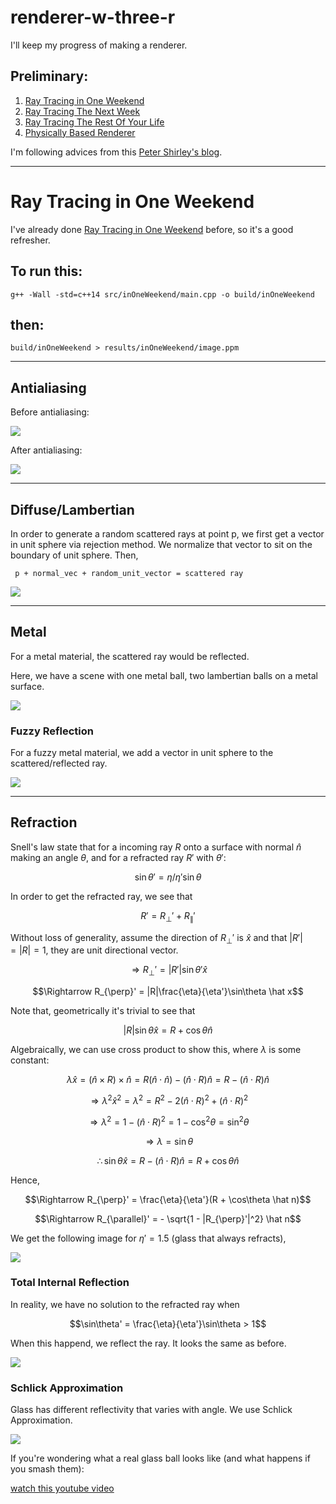 # renderer-w-three-r
I'll keep my progress of making a renderer.

## Preliminary:
1) <a href="https://raytracing.github.io/books/RayTracingInOneWeekend.html">Ray Tracing in One Weekend</a>
2) <a href="https://raytracing.github.io/books/RayTracingTheNextWeek.html">Ray Tracing The Next Week</a>
3) <a href="https://raytracing.github.io/books/RayTracingTheRestOfYourLife.html">Ray Tracing The Rest Of Your Life</a>
4) <a href="https://research.quanfita.cn/files/Physically_Based_Rendering_Third_Edition.pdf">Physically Based Renderer</a>

I'm following advices from this <a href="https://in1weekend.blogspot.com/">Peter Shirley's blog</a>.

---

# Ray Tracing in One Weekend

I've already done <a href="https://raytracing.github.io/books/RayTracingInOneWeekend.html">Ray Tracing in One Weekend</a> before, so it's a good refresher.

## To run this:
`g++ -Wall -std=c++14 src/inOneWeekend/main.cpp -o build/inOneWeekend`

## then:
`build/inOneWeekend > results/inOneWeekend/image.ppm`

---

## Antialiasing 

Before antialiasing:

<img src="https://github.com/jhruvsphysics/renderer-w-three-r/blob/main/results/inOneWeekend/2normalwground.jpg">

After antialiasing:

<img src="https://github.com/jhruvsphysics/renderer-w-three-r/blob/main/results/inOneWeekend/3antialiasing.jpg">

---

## Diffuse/Lambertian

In order to generate a random scattered rays at point p, we first get a vector in unit sphere via rejection method. We normalize that vector to sit on the boundary of unit sphere. Then,

` p + normal_vec + random_unit_vector = scattered ray`

<img src="https://github.com/jhruvsphysics/renderer-w-three-r/blob/main/results/inOneWeekend/diffuse.jpg">

---

## Metal

For a metal material, the scattered ray would be reflected.

Here, we have a scene with one metal ball, two lambertian balls on a metal surface.

<img src="https://github.com/jhruvsphysics/renderer-w-three-r/blob/main/results/inOneWeekend/11lambertianmetal.jpg">

### Fuzzy Reflection

For a fuzzy metal material, we add a vector in unit sphere to the scattered/reflected ray.

<img src="https://github.com/jhruvsphysics/renderer-w-three-r/blob/main/results/inOneWeekend/12fuzz.jpg">

---

## Refraction

Snell's law state that for a incoming ray $R$ onto a surface with normal $\hat n$ making an angle $\theta$, and for a refracted ray $R'$ with $\theta'$:

$$\sin\theta' = \eta/\eta' \sin\theta$$

In order to get the refracted ray, we see that 

$$R' = R_{\perp}' + R_{\parallel}'$$

Without loss of generality, assume the direction of $R_{\perp}'$ is $\hat x$ and that $|R'| = |R| = 1$, they are unit directional vector.

$$\Rightarrow R_{\perp}' = |R'|\sin\theta' \hat x$$

$$\Rightarrow R_{\perp}' = |R|\frac{\eta}{\eta'}\sin\theta \hat x$$

Note that, geometrically it's trivial to see that 

$$|R|\sin\theta \hat x = R + \cos\theta \hat n$$

Algebraically, we can use cross product to show this, where $\lambda$ is some constant:

$$\lambda \hat x = (\hat n \times R) \times \hat n = R(\hat n \cdot \hat n) - (\hat n \cdot R)\hat n= R - (\hat n \cdot R)\hat n$$

$$\Rightarrow \lambda^2 \hat x^2 = \lambda^2 = R^2 - 2(\hat n \cdot R)^2 + (\hat n \cdot R)^2$$

$$\Rightarrow \lambda^2 = 1 - (\hat n \cdot R)^2 = 1 - \cos^2\theta = \sin^2\theta$$

$$\Rightarrow \lambda = \sin\theta$$

$$\therefore \sin\theta \hat x = R - (\hat n \cdot R)\hat n = R + \cos\theta \hat n$$

Hence,

$$\Rightarrow R_{\perp}' = \frac{\eta}{\eta'}(R + \cos\theta \hat n)$$

$$\Rightarrow R_{\parallel}' = - \sqrt{1 - |R_{\perp}'|^2} \hat n$$

We get the following image for $\eta' = 1.5$ (glass that always refracts),

<img src="https://github.com/jhruvsphysics/renderer-w-three-r/blob/main/results/inOneWeekend/14dielectric_demo.jpg">

### Total Internal Reflection

In reality, we have no solution to the refracted ray when

$$\sin\theta' = \frac{\eta}{\eta'}\sin\theta > 1$$

When this happend, we reflect the ray. It looks the same as before.

<img src="https://github.com/jhruvsphysics/renderer-w-three-r/blob/main/results/inOneWeekend/17internalreflection_demo.jpg">

### Schlick Approximation

Glass has different reflectivity that varies with angle. We use Schlick Approximation.

<img src="https://github.com/jhruvsphysics/renderer-w-three-r/blob/main/results/inOneWeekend/18schlickapprox_demo.jpg">

If you're wondering what a real glass ball looks like (and what happens if you smash them):

<a href="https://www.youtube.com/watch?v=8V5wjfAS3Do&ab_channel=HowRidiculous">watch this youtube video</a>
